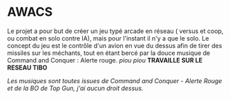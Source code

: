 # AWACS
Le projet a pour but de créer un jeu typé arcade en réseau ( versus et coop, ou combat en solo contre IA), mais pour l'instant il n'y a que le solo.
Le concept du jeu est le contrôle d'un avion en vue du dessus afin de tirer des missiles sur les méchants, tout en étant bercé par la douce musique de Command and Conquer : Alerte rouge.
*piou piou*
__TRAVAILLE SUR LE RESEAU TIBO__

*Les musiques sont toutes issues de Command and Conquer - Alerte Rouge et de la BO de Top Gun, j'ai aucun droit dessus.*
